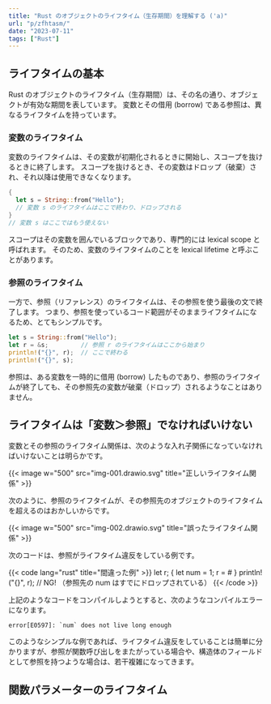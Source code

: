 ```yaml
---
title: "Rust のオブジェクトのライフタイム（生存期間）を理解する ('a)"
url: "p/zfhtasm/"
date: "2023-07-11"
tags: ["Rust"]
---
```


ライフタイムの基本
----

Rust のオブジェクトのライフタイム（生存期間）は、その名の通り、オブジェクトが有効な期間を表しています。
変数とその借用 (borrow) である参照は、異なるライフタイムを持っています。

### 変数のライフタイム

変数のライフタイムは、その変数が初期化されるときに開始し、スコープを抜けるときに終了します。
スコープを抜けるとき、その変数はドロップ（破棄）され、それ以降は使用できなくなります。

```rust
{
  let s = String::from("Hello");
  // 変数 s のライフタイムはここで終わり、ドロップされる
}
// 変数 s はここではもう使えない
```

スコープはその変数を囲んでいるブロックであり、専門的には lexical scope と呼ばれます。
そのため、変数のライフタイムのことを lexical lifetime と呼ぶことがあります。

### 参照のライフタイム

一方で、参照（リファレンス）のライフタイムは、その参照を使う最後の文で終了します。
つまり、参照を使っているコード範囲がそのままライフタイムになるため、とてもシンプルです。

```rust
let s = String::from("Hello");
let r = &s;         // 参照 r のライフタイムはここから始まり
println!("{}", r);  // ここで終わる
println!("{}", s);
```

参照は、ある変数を一時的に借用 (borrow) したものであり、参照のライフタイムが終了しても、その参照先の変数が破棄（ドロップ）されるようなことはありません。


ライフタイムは「変数＞参照」でなければいけない
----

変数とその参照のライフタイム関係は、次のような入れ子関係になっていなければいけないことは明らかです。

{{< image w="500" src="img-001.drawio.svg" title="正しいライフタイム関係" >}}

次のように、参照のライフタイムが、その参照先のオブジェクトのライフタイムを超えるのはおかしいからです。

{{< image w="500" src="img-002.drawio.svg" title="誤ったライフタイム関係" >}}

次のコードは、参照がライフタイム違反をしている例です。

{{< code lang="rust" title="間違った例" >}}
let r;
{
    let num = 1;
    r = &num;
}
println!("{}", r);  // NG! （参照先の num はすでにドロップされている）
{{< /code >}}

上記のようなコードをコンパイルしようとすると、次のようなコンパイルエラーになります。

```
error[E0597]: `num` does not live long enough
```

このようなシンプルな例であれば、ライフタイム違反をしていることは簡単に分かりますが、参照が関数呼び出しをまたがっている場合や、構造体のフィールドとして参照を持つような場合は、若干複雑になってきます。


関数パラメーターのライフタイム
----


